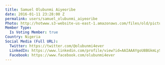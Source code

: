 ```yaml
---
title: Samuel Olubunmi Aiyeoribe
date: 2016-01-11 23:28:00 Z
permalink: users/samuel_olubunmi_aiyeoribe
Photo: http://hotwww.s3-website-us-east-1.amazonaws.com/files/old/pictures/picture-316-1452585655.jpg
Member Type:
  Is Voting Member: true
Country: Nigeria
Social Media (Full URL):
  Twitter: https://twitter.com/@olubunmi4ever
  LinkedIn: https://www.linkedin.com/profile/view?id=AAIAAAYgoU8BGkmLySmPmM7fL04U-OO1Io-PinY&trk=nav_responsive_tab_profile
  Facebook: https://www.facebook.com/olubunmi4ever
---
```


